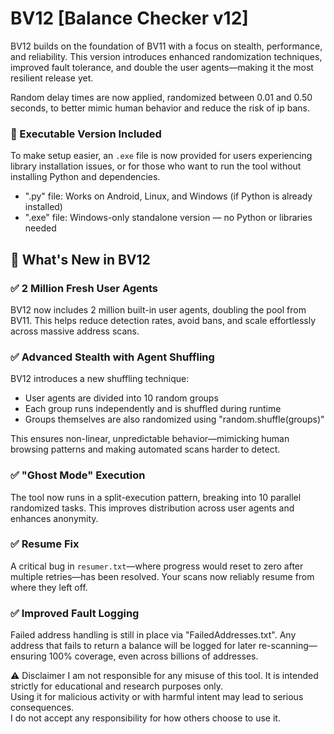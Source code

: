 # BV12 [Balance Checker v12]

BV12 builds on the foundation of BV11 with a focus on stealth, performance, and reliability. This version introduces enhanced randomization techniques, improved fault tolerance, and double the user agents—making it the most resilient release yet.

Random delay times are now applied, randomized between 0.01 and 0.50 seconds, to better mimic human behavior and reduce the risk of ip bans.

### 🧰 Executable Version Included  
To make setup easier, an `.exe` file is now provided for users experiencing library installation issues, or for those who want to run the tool without installing Python and dependencies.  
- ".py" file: Works on Android, Linux, and Windows (if Python is already installed)  
- ".exe" file: Windows-only standalone version — no Python or libraries needed

## 🚀 What's New in BV12

### ✅ 2 Million Fresh User Agents  
BV12 now includes 2 million built-in user agents, doubling the pool from BV11. This helps reduce detection rates, avoid bans, and scale effortlessly across massive address scans.

### ✅ Advanced Stealth with Agent Shuffling  
BV12 introduces a new shuffling technique:

- User agents are divided into 10 random groups  
- Each group runs independently and is shuffled during runtime  
- Groups themselves are also randomized using "random.shuffle(groups)"

This ensures non-linear, unpredictable behavior—mimicking human browsing patterns and making automated scans harder to detect.

### ✅ "Ghost Mode" Execution  
The tool now runs in a split-execution pattern, breaking into 10 parallel randomized tasks. This improves distribution across user agents and enhances anonymity.

### ✅ Resume Fix  
A critical bug in `resumer.txt`—where progress would reset to zero after multiple retries—has been resolved. Your scans now reliably resume from where they left off.

### ✅ Improved Fault Logging  
Failed address handling is still in place via "FailedAddresses.txt". Any address that fails to return a balance will be logged for later re-scanning—ensuring 100% coverage, even across billions of addresses.

⚠️ Disclaimer
I am not responsible for any misuse of this tool. It is intended strictly for educational and research purposes only.  
Using it for malicious activity or with harmful intent may lead to serious consequences.  
I do not accept any responsibility for how others choose to use it.
